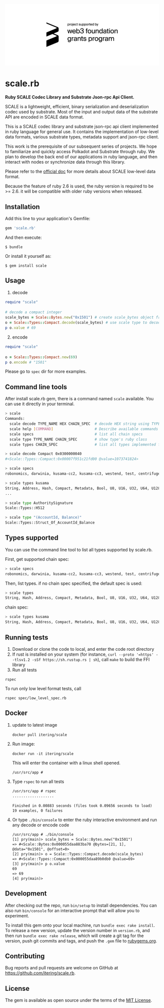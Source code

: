 ![grants_badge](./grants_badge.png)

# scale.rb

**Ruby SCALE Codec Library and Substrate Json-rpc Api Client.**

SCALE is a lightweight, efficient, binary serialization and deserialization codec used by substrate. Most of the input and output data of the substrate API are encoded in SCALE data format. 

This is a SCALE codec library and substrate json-rpc api client implemented in ruby language for general use. It contains the implementation of low-level data formats, various substrate types, metadata support and json-rpc client.

This work is the prerequisite of our subsequent series of projects. We hope to familiarize and quickly access Polkadot and Substrate through ruby. We plan to develop the back end of our applications in ruby language, and then interact with nodes or synchronize data through this library.

Please refer to the [official doc](https://substrate.dev/docs/en/overview/low-level-data-format) for more details about SCALE low-level data format.

Because the feature of ruby 2.6 is used, the ruby version is required to be >= 2.6. it will be compatible with older ruby versions when released.

## Installation

Add this line to your application's Gemfile:

```ruby
gem 'scale.rb'
```

And then execute:

    $ bundle

Or install it yourself as:

    $ gem install scale

## Usage

1. decode

```ruby
require "scale"

# decode a compact integer
scale_bytes = Scale::Bytes.new("0x1501") # create scale_bytes object from scale encoded hex string
o = Scale::Types::Compact.decode(scale_bytes) # use scale type to decode scale_bytes object
p o.value # 69
```

2. encode

```ruby
require "scale"

o = Scale::Types::Compact.new(69)
p o.encode # "1501"
```
Please go to `spec` dir for more examples.

## Command line tools

After install scale.rb gem, there is a command named `scale` available. You can use it directly in your terminal.

```bash
> scale
Commands:
  scale decode TYPE_NAME HEX CHAIN_SPEC  # decode HEX string using TYPE_NAME
  scale help [COMMAND]                   # Describe available commands or one specific command
  scale specs                            # list all chain specs
  scale type TYPE_NAME CHAIN_SPEC        # show type's ruby class
  scale types CHAIN_SPEC                 # list all types implemented for chain
```

```bash
> scale decode Compact 0x0300000040
#<Scale::Types::Compact:0x00007f951c21fd00 @value=1073741824>
```

```bash
> scale specs
robonomics, darwinia, kusama-cc2, kusama-cc3, westend, test, centrifuge, kulupu, edgeware, plasm, joystream, default, acala, kusama
```

```bash
> scale types kusama
String, Address, Hash, Compact, Metadata, Bool, U8, U16, U32, U64, U128, MetadataModule, 
...
```

```bash
> scale type AuthoritySignature
Scale::Types::H512
```

```bash
> scale type "(AccountId, Balance)"
Scale::Types::Struct_Of_AccountId_Balance
```

## Types supported

You can use the command line tool to list all types supported by scale.rb.

First, get supported chain spec:

```bash
> scale specs
robonomics, darwinia, kusama-cc2, kusama-cc3, westend, test, centrifuge, kulupu, edgeware, plasm, joystream, default, acala, kusama
```

Then, list types. if no chain spec specified, the default spec is used:

```bash
> scale types
String, Hash, Address, Compact, Metadata, Bool, U8, U16, U32, U64, U128, MetadataModule, MetadataModuleStorage, Hex, H160, H256, H512, MetadataModuleCall, AccountId, Balance, BalanceOf, BlockNumber, AccountIndex, Era, EraIndex, Moment, CompactMoment, MetadataV3, ProposalPreimage, MetadataV7ModuleStorage, MetadataModuleCallArgument, MetadataModuleEvent, MetadataV7Module, RewardDestination, WithdrawReasons, MetadataV7, MetadataV8, MetadataModuleError, MetadataV7ModuleConstants, MetadataV7ModuleStorageEntry, ReferendumIndex, PropIndex, Vote, SessionKey, SessionIndex, ParaId, KeyValue, NewAccountOutcome, StakingLedger, MetadataV10, MetadataV8Module, UnlockChunk, MetadataV9, Exposure, IndividualExposure, BabeAuthorityWeight, Points, Bytes, EraPoints, VoteThreshold, Null, InherentOfflineReport, LockPeriods, VoteIndex, ProposalIndex, Permill, Perbill, ApprovalFlag, SetIndex, AuthorityId, ValidatorId, AuthorityWeight, StoredPendingChange, ReportIdOf, StorageHasher, VoterInfo, Gas, CodeHash, PrefabWasmModule, OpaqueNetworkState, OpaquePeerId, OpaqueMultiaddr, SessionKeysSubstrate, LegacyKeys, EdgewareKeys, QueuedKeys, LegacyQueuedKeys, EdgewareQueuedKeys, VecU8Length2, VecU8Length3, VecQueuedKeys, VecU8Length8, VecU8Length16, VecU8Length4, VecU8Length20, VecU8Length32, VecU8Length64, BalanceLock, EthereumAddress, EcdsaSignature, Bidder, BlockAttestations, IncludedBlocks, HeadData, Conviction, EraRewards, SlashJournalEntry, UpwardMessage, ParachainDispatchOrigin, StoredState, Votes, WinningDataEntry, IdentityType, VoteType, VoteOutcome, Identity, ProposalTitle, ProposalContents, ProposalStage, ProposalCategory, VoteStage, TallyType, Attestation, VecNextAuthority, (AccountId, Balance), AccountData, CandidateReceipt, AttestedCandidate, LockIdentifier, FullIdentification, IdentificationTuple, SetId, Reasons, RoundNumber, AuctionIndex, AuthIndex, AuthorityIndex, Signature, CollatorSignature, NextAuthority, AuthorityList, BalanceUpload, CollatorId, ContractInfo, TrieId, RawAliveContractInfo, DispatchClass, DispatchInfo, EgressQueueRoot, EventIndex, Extrinsic, IdentityFields, IdentityInfoAdditional, IdentityInfo, Judgement, Judgement<BalanceOf>, LeasePeriod, LeasePeriodOf, (LeasePeriodOf, IncomingParachain<AccountId, Hash>), (ParaId, Option<(CollatorId, Retriable)>), MaybeVrf, MemberCount, MomentOf, MoreAttestations, Multiplier, Timepoint, Multisig, Offender, PhantomData, sp_std::marker::PhantomData<(AccountId, Event)>, Reporter, OffenceDetails<AccountId, IdentificationTuple>, OpenTipFinder, OpenTipTip, OpenTip<AccountId, BalanceOf, BlockNumber, Hash>, ParaIdOf, ParaScheduling, ParaInfo, Percent, SlotNumber, VrfData, VrfProof, RawAuraPreDigest, RawBabePreDigest, RawBabePreDigestPrimary, RawBabePreDigestSecondary, ReferendumInfo<BlockNumber, Proposal>, (ReferendumInfo<BlockNumber, Proposal>), ReferendumInfo<BlockNumber, Hash>, (ReferendumInfo<BlockNumber, Hash>), RegistrarIndex, RegistrarInfo, Registration, RegistrationJudgement, Schedule, StakingLedger<AccountId, BalanceOf>, SubId, UncleEntryItem<BlockNumber, Hash, AccountId>, VestingSchedule<Balance, BlockNumber>, Weight, WeightMultiplier, WinningData, Index, Kind, Nominations, OpaqueTimeSlot, Box<<T as Trait<I>>::Proposal>, AuthoritySignature, <AuthorityId as RuntimeAppPublic>::Signature, &[u8], Forcing, Heartbeat, ChangesTrieConfiguration, ConsensusEngineId, DigestItem, Digest, DigestOf, SpanIndex, slashing::SpanIndex, SlashingSpans, slashing::SlashingSpans, SpanRecord, slashing::SpanRecord<BalanceOf>, UnappliedSlashOther, UnappliedSlash<AccountId, BalanceOf>, Keys, Header, DispatchErrorModule, DispatchError, DispatchResult, ActiveRecovery, RecoveryConfig, BidKindVouch, BidKind, Bid, StrikeCount, VouchingStatus, ExtrinsicMetadata
```

chain spec:

```bash
> scale types kusama
String, Hash, Address, Compact, Metadata, Bool, U8, U16, U32, U64, U128, MetadataModule, MetadataModuleStorage, Hex, H160, H256, H512, MetadataModuleCall, AccountId, Balance, BalanceOf, BlockNumber, AccountIndex, Era, EraIndex, Moment, CompactMoment, MetadataV3, ProposalPreimage, MetadataV7ModuleStorage, MetadataModuleCallArgument, MetadataModuleEvent, MetadataV7Module, RewardDestination, WithdrawReasons, MetadataV7, MetadataV8, MetadataModuleError, MetadataV7ModuleConstants, MetadataV7ModuleStorageEntry, ReferendumIndex, PropIndex, Vote, SessionKey, SessionIndex, ParaId, KeyValue, NewAccountOutcome, StakingLedger, MetadataV10, MetadataV8Module, UnlockChunk, MetadataV9, Exposure, IndividualExposure, BabeAuthorityWeight, Points, Bytes, EraPoints, VoteThreshold, Null, InherentOfflineReport, LockPeriods, VoteIndex, ProposalIndex, Permill, Perbill, ApprovalFlag, SetIndex, AuthorityId, ValidatorId, AuthorityWeight, StoredPendingChange, ReportIdOf, StorageHasher, VoterInfo, Gas, CodeHash, PrefabWasmModule, OpaqueNetworkState, OpaquePeerId, OpaqueMultiaddr, SessionKeysSubstrate, LegacyKeys, EdgewareKeys, QueuedKeys, LegacyQueuedKeys, EdgewareQueuedKeys, VecU8Length2, VecU8Length3, VecQueuedKeys, VecU8Length8, VecU8Length16, VecU8Length4, VecU8Length20, VecU8Length32, VecU8Length64, BalanceLock, EthereumAddress, EcdsaSignature, Bidder, BlockAttestations, IncludedBlocks, HeadData, Conviction, EraRewards, SlashJournalEntry, UpwardMessage, ParachainDispatchOrigin, StoredState, Votes, WinningDataEntry, IdentityType, VoteType, VoteOutcome, Identity, ProposalTitle, ProposalContents, ProposalStage, ProposalCategory, VoteStage, TallyType, Attestation, VecNextAuthority, (AccountId, Balance), AccountData, CandidateReceipt, AttestedCandidate, LockIdentifier, FullIdentification, IdentificationTuple, SetId, Reasons, RoundNumber, AuctionIndex, AuthIndex, AuthorityIndex, Signature, CollatorSignature, NextAuthority, AuthorityList, BalanceUpload, CollatorId, ContractInfo, TrieId, RawAliveContractInfo, DispatchClass, DispatchInfo, EgressQueueRoot, EventIndex, Extrinsic, IdentityFields, IdentityInfoAdditional, IdentityInfo, Judgement, Judgement<BalanceOf>, LeasePeriod, LeasePeriodOf, (LeasePeriodOf, IncomingParachain<AccountId, Hash>), (ParaId, Option<(CollatorId, Retriable)>), MaybeVrf, MemberCount, MomentOf, MoreAttestations, Multiplier, Timepoint, Multisig, Offender, PhantomData, sp_std::marker::PhantomData<(AccountId, Event)>, Reporter, OffenceDetails<AccountId, IdentificationTuple>, OpenTipFinder, OpenTipTip, OpenTip<AccountId, BalanceOf, BlockNumber, Hash>, ParaIdOf, ParaScheduling, ParaInfo, Percent, SlotNumber, VrfData, VrfProof, RawAuraPreDigest, RawBabePreDigest, RawBabePreDigestPrimary, RawBabePreDigestSecondary, ReferendumInfo<BlockNumber, Proposal>, (ReferendumInfo<BlockNumber, Proposal>), ReferendumInfo<BlockNumber, Hash>, (ReferendumInfo<BlockNumber, Hash>), RegistrarIndex, RegistrarInfo, Registration, RegistrationJudgement, Schedule, StakingLedger<AccountId, BalanceOf>, SubId, UncleEntryItem<BlockNumber, Hash, AccountId>, VestingSchedule<Balance, BlockNumber>, Weight, WeightMultiplier, WinningData, Index, Kind, Nominations, OpaqueTimeSlot, Box<<T as Trait<I>>::Proposal>, AuthoritySignature, <AuthorityId as RuntimeAppPublic>::Signature, &[u8], Forcing, Heartbeat, ChangesTrieConfiguration, ConsensusEngineId, DigestItem, Digest, DigestOf, SpanIndex, slashing::SpanIndex, SlashingSpans, slashing::SlashingSpans, SpanRecord, slashing::SpanRecord<BalanceOf>, UnappliedSlashOther, UnappliedSlash<AccountId, BalanceOf>, Keys, Header, DispatchErrorModule, DispatchError, DispatchResult, ActiveRecovery, RecoveryConfig, BidKindVouch, BidKind, Bid, StrikeCount, VouchingStatus, ExtrinsicMetadata, SessionKeysPolkadot
```

## Running tests

1. Download or clone the code to local, and enter the code root directory
2. If rust is installed on your system (for instance, `curl --proto '=https' --tlsv1.2 -sSf https://sh.rustup.rs | sh`), call `make` to build the FFI library
3. Run all tests

```
rspec
```

To run only low level format tests, call

```
rspec spec/low_level_spec.rb
```


## Docker

1. update to latest image

   `docker pull itering/scale`

2. Run image:

   `docker run -it itering/scale`

   This  will enter the container with a linux shell opened. 

   ```shell
   /usr/src/app # 
   ```

3. Type `rspec` to run all tests

   ```shell
   /usr/src/app # rspec
   ...................
   
   Finished in 0.00883 seconds (files took 0.09656 seconds to load)
   19 examples, 0 failures
   ```

4. Or type `./bin/console` to enter the ruby interactive environment and run any decode or encode code

   ```shell
   /usr/src/app # ./bin/console
   [1] pry(main)> scale_bytes = Scale::Bytes.new("0x1501")
   => #<Scale::Bytes:0x000055daa883ba70 @bytes=[21, 1], @data="0x1501", @offset=0>
   [2] pry(main)> o = Scale::Types::Compact.decode(scale_bytes)
   => #<Scale::Types::Compact:0x000055daa89b0db0 @value=69>
   [3] pry(main)> p o.value
   69
   => 69
   [4] pry(main)>
   ```


## Development

After checking out the repo, run `bin/setup` to install dependencies. You can also run `bin/console` for an interactive prompt that will allow you to experiment.

To install this gem onto your local machine, run `bundle exec rake install`. To release a new version, update the version number in `version.rb`, and then run `bundle exec rake release`, which will create a git tag for the version, push git commits and tags, and push the `.gem` file to [rubygems.org](https://rubygems.org).

## Contributing

Bug reports and pull requests are welcome on GitHub at https://github.com/itering/scale.rb.

## License

The gem is available as open source under the terms of the [MIT License](https://opensource.org/licenses/MIT).
